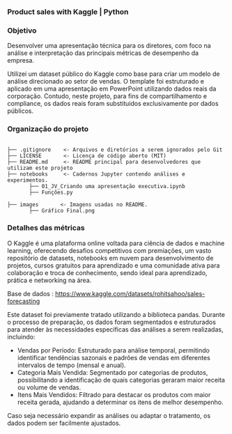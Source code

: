 ### Product sales with Kaggle | Python

### Objetivo

Desenvolver uma apresentação técnica para os diretores, com foco na análise e interpretação das principais métricas de desempenho da empresa.

Utilizei um dataset público do Kaggle como base para criar um modelo de análise direcionado ao setor de vendas. O template foi estruturado e aplicado em uma apresentação em PowerPoint utilizando dados reais da corporação. Contudo, neste projeto, para fins de compartilhamento e compliance, os dados reais foram substituídos exclusivamente por dados públicos.

### Organização do projeto 

```

├── .gitignore    <- Arquivos e diretórios a serem ignorados pelo Git  
├── LICENSE       <- Licença de código aberto (MIT)  
├── README.md     <- README principal para desenvolvedores que utilizam este projeto  
├── notebooks     <- Cadernos Jupyter contendo análises e experimentos.
       ├── 01_JV_Criando uma apresentação executiva.ipynb
       ├── Funções.py

├── images       <- Imagens usadas no README.
       ├── Gráfico Final.png

```

### Detalhes das métricas 

O Kaggle é uma plataforma online voltada para ciência de dados e machine learning, oferecendo desafios competitivos com premiações, um vasto repositório de datasets, 
notebooks em nuvem para desenvolvimento de projetos, cursos gratuitos para aprendizado e uma comunidade ativa para colaboração e troca de conhecimento, 
sendo ideal para aprendizado, prática e networking na área. 

Base de dados : https://www.kaggle.com/datasets/rohitsahoo/sales-forecasting

Este dataset foi previamente tratado utilizando a biblioteca pandas. 
Durante o processo de preparação, os dados foram segmentados e estruturados para atender às necessidades específicas das análises a serem realizadas, incluindo:

 - Vendas por Período: Estruturado para análise temporal, permitindo identificar tendências sazonais e padrões de vendas em diferentes intervalos de tempo (mensal e anual).
 - Categoria Mais Vendida: Segmentado por categorias de produtos, possibilitando a identificação de quais categorias geraram maior receita ou volume de vendas.
 - Itens Mais Vendidos: Filtrado para destacar os produtos com maior receita gerada, ajudando a determinar os itens de melhor desempenho.
   
Caso seja necessário expandir as análises ou adaptar o tratamento, os dados podem ser facilmente ajustados.





